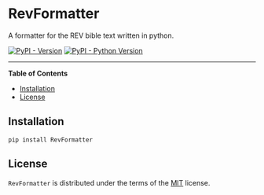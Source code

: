 # RevFormatter

A formatter for the REV bible text written in python.

[![PyPI - Version](https://img.shields.io/pypi/v/RevFormatter.svg)](https://pypi.org/project/RevFormatter)
[![PyPI - Python Version](https://img.shields.io/pypi/pyversions/RevFormatter.svg)](https://pypi.org/project/RevFormatter)

-----

**Table of Contents**

- [Installation](#installation)
- [License](#license)

## Installation

```console
pip install RevFormatter
```

## License

`RevFormatter` is distributed under the terms of the [MIT](https://spdx.org/licenses/MIT.html) license.
